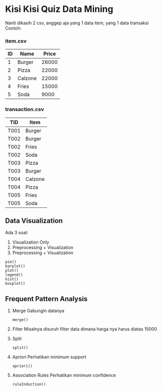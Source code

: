 # Kisi Kisi Quiz Data Mining

Nanti dikasih 2 csv, anggep aja yang 1 data item, yang 1 data transaksi
Contoh:

### item.csv

|ID|Name    |Price|
|--|--------|-----|
|1 |Burger  |26000|
|2 |Pizza   |22000|
|3 |Calzone |22000|
|4 |Fries   |15000|
|5 |Soda    |9000 |


### transaction.csv

|TID |Item    |
|----|--------|
|T001|Burger  |
|T002|Burger  |
|T002|Fries   |
|T002|Soda    |
|T003|Pizza   |
|T003|Burger  |
|T004|Calzone |
|T004|Pizza   |
|T005|Fries   |
|T005|Soda    |


## Data Visualization
Ada 3 soal:
1. Visualization Only
2. Preprocessing + Visualization
3. Preprocessing + Visualization

```
pie()
barplot()
plot()
legend()
hist()
boxplot()
```

## Frequent Pattern Analysis

1. Merge
    Gabungin datanya
    ```
    merge()
    ```
2. Filter
    Misalnya disuruh filter data dimana harga nya harus diatas 15000

3. Split
    ```
    split()
    ```

4. Apriori
    Perhatikan minimum support
    ```
    apriori()
    ```
    
5. Association Rules
    Perhatikan minimum confidence
    ```
    ruleInduction()
    ```